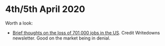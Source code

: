 
# 4th/5th April 2020

Worth a look:

- [Brief thoughts on the loss of 701,000 jobs in the US](https://www.creditwritedowns.com/p/brief-thoughts-on-the-loss-of-701000). Credit Writedowns newsletter. Good on the market being in denial.
